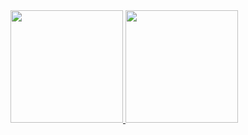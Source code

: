   <a href="https://github.com/putsbam">
  <img height="180em" src="https://github-readme-stats.vercel.app/api?username=putsbam&show_icons=true&text_color=ffffff&title_color=ffffff&bg_color=-45,ff9267,ff6a74,fa4390,d72fb4&include_all_commits=true&count_private=true"/>
   <img height="180em" src="https://github-readme-stats.vercel.app/api/top-langs/?username=putsbam&layout=compact&card_width=360&langs=10&text_color=ffffff&title_color=ffffff&bg_color=-45,ff9267,ff6a74,fa4390,d72fb4"/>
</div>
